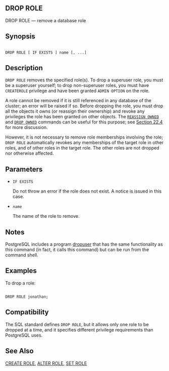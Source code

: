 ## DROP ROLE

DROP ROLE — remove a database role

## Synopsis

```

DROP ROLE [ IF EXISTS ] name [, ...]
```

## Description

`DROP ROLE` removes the specified role(s). To drop a superuser role, you must be a superuser yourself; to drop non-superuser roles, you must have `CREATEROLE` privilege and have been granted `ADMIN OPTION` on the role.

A role cannot be removed if it is still referenced in any database of the cluster; an error will be raised if so. Before dropping the role, you must drop all the objects it owns (or reassign their ownership) and revoke any privileges the role has been granted on other objects. The [`REASSIGN OWNED`](sql-reassign-owned "REASSIGN OWNED") and [`DROP OWNED`](sql-drop-owned "DROP OWNED") commands can be useful for this purpose; see [Section 22.4](role-removal "22.4. Dropping Roles") for more discussion.

However, it is not necessary to remove role memberships involving the role; `DROP ROLE` automatically revokes any memberships of the target role in other roles, and of other roles in the target role. The other roles are not dropped nor otherwise affected.

## Parameters

* `IF EXISTS`

    Do not throw an error if the role does not exist. A notice is issued in this case.

* *`name`*

    The name of the role to remove.

## Notes

PostgreSQL includes a program [dropuser](app-dropuser "dropuser") that has the same functionality as this command (in fact, it calls this command) but can be run from the command shell.

## Examples

To drop a role:

```

DROP ROLE jonathan;
```

## Compatibility

The SQL standard defines `DROP ROLE`, but it allows only one role to be dropped at a time, and it specifies different privilege requirements than PostgreSQL uses.

## See Also

[CREATE ROLE](sql-createrole "CREATE ROLE"), [ALTER ROLE](sql-alterrole "ALTER ROLE"), [SET ROLE](sql-set-role "SET ROLE")